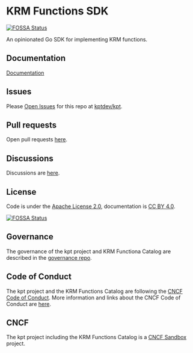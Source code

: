 # KRM Functions SDK
[![FOSSA Status](https://app.fossa.com/api/projects/git%2Bgithub.com%2Fkptdev%2Fkrm-functions-sdk.svg?type=shield)](https://app.fossa.com/projects/git%2Bgithub.com%2Fkptdev%2Fkrm-functions-sdk?ref=badge_shield)


An opinionated Go SDK for implementing KRM functions.

## Documentation

[Documentation](https://kpt.dev/book/05-developing-functions/#developing-in-go)

## Issues

Please [Open Issues](https://github.com/kptdev/kpt/issues) for this repo at [kptdev/kpt](https://github.com/kptdev/kpt/).

## Pull requests

Open pull requests [here](https://github.com/kptdev/krm-functions-sdk/pulls).

## Discussions

Discussions are [here](https://github.com/kptdev/kpt/discussions).

## License

Code is under the [Apache License 2.0](LICENSE), documentation is [CC BY 4.0](LICENSE-documentation).


[![FOSSA Status](https://app.fossa.com/api/projects/git%2Bgithub.com%2Fkptdev%2Fkrm-functions-sdk.svg?type=large)](https://app.fossa.com/projects/git%2Bgithub.com%2Fkptdev%2Fkrm-functions-sdk?ref=badge_large)

## Governance

The governance of the kpt project and KRM Functiona Catalog are described in the
[governance repo](https://github.com/kptdev/governance).

## Code of Conduct

The kpt project and the KRM Functions Catalog are following the
[CNCF Code of Conduct](https://github.com/cncf/foundation/blob/main/code-of-conduct.md).
More information and links about the CNCF Code of Conduct are [here](code-of-conduct.md).

## CNCF

The kpt project including the KRM Functions Catalog is a [CNCF Sandbox](https://www.cncf.io/sandbox-projects/) project.
